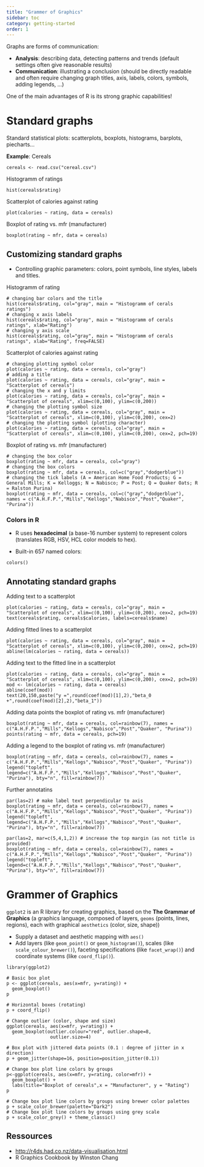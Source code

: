 ```yaml
---
title: "Grammer of Graphics"
sidebar: toc
category: getting-started
order: 1
---
```


Graphs are forms of communication:

- **Analysis**: describing data, detecting patterns and trends (default settings often give reasonable results)
- **Communication**: illustrating a conclusion (should be directly readable and often require changing graph titles, axis, labels, colors, symbols, adding legends, ...)

One of the main advantages of R is its strong graphic capabilities!

# Standard graphs

Standard statistical plots: scatterplots, boxplots, histograms, barplots, piecharts...

**Example**: Cereals

```{r}
cereals <- read.csv("cereal.csv")
```

Histogramm of ratings
```{r}
hist(cereals$rating)
```


Scatterplot of calories against rating
```{r}
plot(calories ~ rating, data = cereals)
```
Boxplot of rating vs. mfr (manufacturer)
```{r}
boxplot(rating ~ mfr, data = cereals)
```

## Customizing standard graphs

* Controlling graphic parameters: colors, point symbols, line styles, labels and titles.

Histogramm of rating
```{r}
# changing bar colors and the title
hist(cereals$rating, col="gray", main = "Histogramm of cerals ratings")
# changing x axis labels
hist(cereals$rating, col="gray", main = "Histogramm of cerals ratings", xlab="Rating")
# changing y axis scale
hist(cereals$rating, col="gray", main = "Histogramm of cerals ratings", xlab="Rating", freq=FALSE)
```

Scatterplot of calories against rating
```{r}
# changing plotting symbol color
plot(calories ~ rating, data = cereals, col="gray")
# adding a title
plot(calories ~ rating, data = cereals, col="gray", main = "Scatterplot of cereals")
# changing the x and y limits
plot(calories ~ rating, data = cereals, col="gray", main = "Scatterplot of cereals", xlim=c(0,100), ylim=c(0,200))
# changing the plotting symbol size
plot(calories ~ rating, data = cereals, col="gray", main = "Scatterplot of cereals", xlim=c(0,100), ylim=c(0,200), cex=2)
# changing the plotting symbol (plotting character)
plot(calories ~ rating, data = cereals, col="gray", main = "Scatterplot of cereals", xlim=c(0,100), ylim=c(0,200), cex=2, pch=19)
```

Boxplot of rating vs. mfr (manufacturer)
```{r}
# changing the box color
boxplot(rating ~ mfr, data = cereals, col="gray")
# changing the box colors
boxplot(rating ~ mfr, data = cereals, col=c("gray","dodgerblue"))
# changing the tick labels (A = American Home Food Products; G = General Mills; K = Kelloggs; N = Nabisco; P = Post; Q = Quaker Oats; R = Ralston Purina)
boxplot(rating ~ mfr, data = cereals, col=c("gray","dodgerblue"), names = c("A.H.F.P.","Mills","Kellogs","Nabisco","Post","Quaker", "Purina"))
```

### Colors in R

* R uses **hexadecimal** (a base-16 number system) to represent colors (translates RGB, HSV, HCL color models to hex).

* Built-in 657 named colors:
```{r}
colors()
```

## Annotating standard graphs

Adding text to a scatterplot
```{r}
plot(calories ~ rating, data = cereals, col="gray", main = "Scatterplot of cereals", xlim=c(0,100), ylim=c(0,200), cex=2, pch=19)
text(cereals$rating, cereals$calories, labels=cereals$name)
```

Adding fitted lines to a scatterplot
```{r}
plot(calories ~ rating, data = cereals, col="gray", main = "Scatterplot of cereals", xlim=c(0,100), ylim=c(0,200), cex=2, pch=19)
abline(lm(calories ~ rating, data = cereals))
```

Adding text to the fitted line in a scatterplot
```{r}
plot(calories ~ rating, data = cereals, col="gray", main = "Scatterplot of cereals", xlim=c(0,100), ylim=c(0,200), cex=2, pch=19)
mod <- lm(calories ~ rating, data = cereals)
abline(coef(mod))
text(20,150,paste("y =",round(coef(mod)[1],2),"beta_0 +",round(coef(mod)[2],2),"beta_1"))
```

Adding data points the boxplot of rating vs. mfr (manufacturer)
```{r}
boxplot(rating ~ mfr, data = cereals, col=rainbow(7), names = c("A.H.F.P.","Mills","Kellogs","Nabisco","Post","Quaker", "Purina"))
points(rating ~ mfr, data = cereals, pch=19)
```

Adding a legend to the boxplot of rating vs. mfr (manufacturer)
```{r}
boxplot(rating ~ mfr, data = cereals, col=rainbow(7), names = c("A.H.F.P.","Mills","Kellogs","Nabisco","Post","Quaker", "Purina"))
legend("topleft", legend=c("A.H.F.P.","Mills","Kellogs","Nabisco","Post","Quaker", "Purina"), bty="n", fill=rainbow(7))
```

Further annotatins
```{r}
par(las=2) # make label text perpendicular to axis
boxplot(rating ~ mfr, data = cereals, col=rainbow(7), names = c("A.H.F.P.","Mills","Kellogs","Nabisco","Post","Quaker", "Purina"))
legend("topleft", legend=c("A.H.F.P.","Mills","Kellogs","Nabisco","Post","Quaker", "Purina"), bty="n", fill=rainbow(7))
```

```{r}
par(las=2, mar=c(5,4,1,2)) # increase the top margin (as not title is provided)
boxplot(rating ~ mfr, data = cereals, col=rainbow(7), names = c("A.H.F.P.","Mills","Kellogs","Nabisco","Post","Quaker", "Purina"))
legend("topleft", legend=c("A.H.F.P.","Mills","Kellogs","Nabisco","Post","Quaker", "Purina"), bty="n", fill=rainbow(7))
```

# Grammer of Graphics

`ggplot2` is an R library for creating graphics, based on the **The Grammar of Graphics** (a graphics language, composed of layers, `geoms` (points, lines, regions), each with graphical `aesthetics` (color, size, shape))

* Supply a dataset and aesthetic mapping with `aes()`
* Add layers (like `geom_point()` or `geom_histogram()`), scales (like `scale_colour_brewer()`), faceting specifications (like `facet_wrap()`) and coordinate systems (like `coord_flip()`).

```{r}
library(ggplot2)

# Basic box plot
p <- ggplot(cereals, aes(x=mfr, y=rating)) + 
  geom_boxplot()
p
```

```{r}
# Horizontal boxes (rotating)
p + coord_flip()
```
```{r}
# Change outlier (color, shape and size)
ggplot(cereals, aes(x=mfr, y=rating)) + 
  geom_boxplot(outlier.colour="red", outlier.shape=8,
                outlier.size=4)
```

```{r}
# Box plot with jittered data points (0.1 : degree of jitter in x direction)
p + geom_jitter(shape=16, position=position_jitter(0.1))
```
```{r}
# Change box plot line colors by groups
p<-ggplot(cereals, aes(x=mfr, y=rating, color=mfr)) +
  geom_boxplot() +
  labs(title="Boxplot of cereals",x = "Manufacturer", y = "Rating")
p
```

```{r}
# Change box plot line colors by groups using brewer color palettes
p + scale_color_brewer(palette="Dark2")
# Change box plot line colors by groups using grey scale
p + scale_color_grey() + theme_classic()
```

## Ressources

* http://r4ds.had.co.nz/data-visualisation.html
* R Graphics Cookbook by Winston Chang
